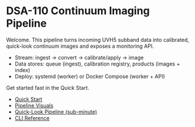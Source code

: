 # DSA-110 Continuum Imaging Pipeline

Welcome. This pipeline turns incoming UVH5 subband data into calibrated, quick-look continuum images and exposes a monitoring API.

- Stream: ingest → convert → calibrate/apply → image
- Data stores: queue (ingest), calibration registry, products (images + index)
- Deploy: systemd (worker) or Docker Compose (worker + API)

Get started fast in the Quick Start.

- [Quick Start](quickstart.md)
- [Pipeline Visuals](pipeline.md)
- [Quick-Look Pipeline (sub-minute)](quicklook.md)
- [CLI Reference](reference/cli.md)
